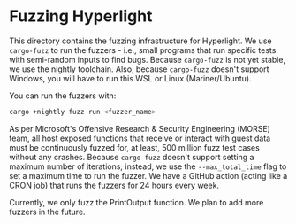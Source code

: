 # Fuzzing Hyperlight

This directory contains the fuzzing infrastructure for Hyperlight. We use `cargo-fuzz` to run the fuzzers - i.e., small programs that run specific tests with semi-random inputs to find bugs. Because `cargo-fuzz` is not yet stable, we use the nightly toolchain. Also, because `cargo-fuzz` doesn't support Windows, you will have to run this WSL or Linux (Mariner/Ubuntu).

You can run the fuzzers with:
```sh
cargo +nightly fuzz run <fuzzer_name>
```

As per Microsoft's Offensive Research & Security Engineering (MORSE) team, all host exposed functions that receive or interact with guest data must be continuously fuzzed for, at least, 500 million fuzz test cases without any crashes. Because `cargo-fuzz` doesn't support setting a maximum number of iterations; instead, we use the `--max_total_time` flag to set a maximum time to run the fuzzer. We have a GitHub action (acting like a CRON job) that runs the fuzzers for 24 hours every week.

Currently, we only fuzz the PrintOutput function. We plan to add more fuzzers in the future.